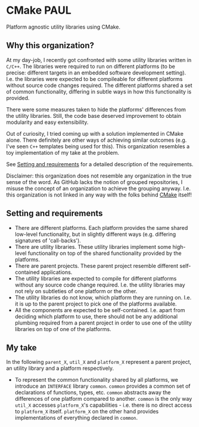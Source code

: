 # CMake PAUL

Platform agnostic utility libraries using CMake.

## Why this organization?

At my day-job, I recently got confronted with some utility libraries written in `C/C++`.
The libraries were required to run on different platforms (to be precise: different targets in an embedded software development setting).
I.e. the libraries were expected to be compileable for different platforms without source code changes required.
The different platforms shared a set of common functionality, differing in subtle ways in how this functionality is provided.

There were some measures taken to hide the platforms' differences from the utility libraries.
Still, the code base deserved improvement to obtain modularity and easy extensibility.

Out of curiosity, I tried coming up with a solution implemented in CMake alone.
There definitely are other ways of achieving similar outcomes (e.g. I've seen `C++` templates being used for this).
This organization resembles a toy implementation of my take at the problem.

See [Setting and requirements](#setting-and-requirements) for a detailed description of the requirements.

Disclaimer: this organization does not resemble any organization in the true sense of the word.
As GitHub lacks the notion of grouped repositories, I misuse the concept of an organization to achieve the grouping anyway.
I.e. this organization is not linked in any way with the folks behind [CMake](https://cmake.org/) itself!

## Setting and requirements

- There are different platforms.
  Each platform provides the same shared low-level functionality, but in slightly different ways (e.g. differing signatures of 'call-backs').
- There are utility libraries.
  These utility libraries implement some high-level functionality on top of the shared functionality provided by the platforms.
- There are parent projects.
  These parent project resemble different self-contained applications.
- The utility libraries are expected to compile for different platforms without any source code change required.
  I.e. the utility libraries may not rely on subtleties of one platform or the other.
- The utility libraries do not know, which platform they are running on.
  I.e. it is up to the parent project to pick one of the platforms available.
- All the components are expected to be self-contained.
  I.e. apart from deciding which platform to use, there should not be any additional plumbing required from a parent project in order to use one of the utility libraries on top of one of the platforms.

## My take

In the following `parent_X`, `util_X` and `platform_X` represent a parent project, an utility library and a platform respectively.

- To represent the common functionality shared by all platforms, we introduce an `INTERFACE` library `common`.
  `common` provides a common set of declarations of functions, types, etc.
  `common` abstracts away the differences of one platform compared to another.
  `common` is the only way `util_X` accesses `platform_X`'s capabilities - i.e. there is no direct access to `platform_X` itself.
  `platform_X` on the other hand provides implementations of everything declared in `common`.
